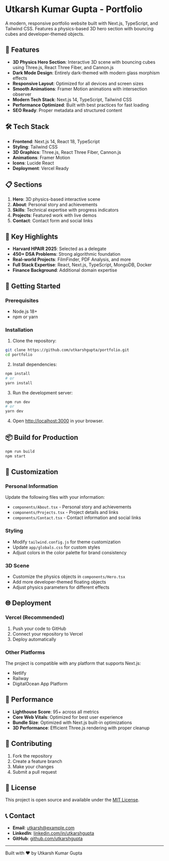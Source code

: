 # Utkarsh Kumar Gupta - Portfolio

A modern, responsive portfolio website built with Next.js, TypeScript, and Tailwind CSS. Features a physics-based 3D hero section with bouncing cubes and developer-themed objects.

## 🚀 Features

- **3D Physics Hero Section**: Interactive 3D scene with bouncing cubes using Three.js, React Three Fiber, and Cannon.js
- **Dark Mode Design**: Entirely dark-themed with modern glass morphism effects
- **Responsive Layout**: Optimized for all devices and screen sizes
- **Smooth Animations**: Framer Motion animations with intersection observer
- **Modern Tech Stack**: Next.js 14, TypeScript, Tailwind CSS
- **Performance Optimized**: Built with best practices for fast loading
- **SEO Ready**: Proper metadata and structured content

## 🛠️ Tech Stack

- **Frontend**: Next.js 14, React 18, TypeScript
- **Styling**: Tailwind CSS
- **3D Graphics**: Three.js, React Three Fiber, Cannon.js
- **Animations**: Framer Motion
- **Icons**: Lucide React
- **Deployment**: Vercel Ready

## 📋 Sections

1. **Hero**: 3D physics-based interactive scene
2. **About**: Personal story and achievements
3. **Skills**: Technical expertise with progress indicators
4. **Projects**: Featured work with live demos
5. **Contact**: Contact form and social links

## 🎯 Key Highlights

- **Harvard HPAIR 2025**: Selected as a delegate
- **450+ DSA Problems**: Strong algorithmic foundation
- **Real-world Projects**: FilmFinder, PDF Analysis, and more
- **Full Stack Expertise**: React, Next.js, TypeScript, MongoDB, Docker
- **Finance Background**: Additional domain expertise

## 🚀 Getting Started

### Prerequisites

- Node.js 18+ 
- npm or yarn

### Installation

1. Clone the repository:
```bash
git clone https://github.com/utkarshgupta/portfolio.git
cd portfolio
```

2. Install dependencies:
```bash
npm install
# or
yarn install
```

3. Run the development server:
```bash
npm run dev
# or
yarn dev
```

4. Open [http://localhost:3000](http://localhost:3000) in your browser.

## 📦 Build for Production

```bash
npm run build
npm start
```

## 🎨 Customization

### Personal Information
Update the following files with your information:
- `components/About.tsx` - Personal story and achievements
- `components/Projects.tsx` - Project details and links
- `components/Contact.tsx` - Contact information and social links

### Styling
- Modify `tailwind.config.js` for theme customization
- Update `app/globals.css` for custom styles
- Adjust colors in the color palette for brand consistency

### 3D Scene
- Customize the physics objects in `components/Hero.tsx`
- Add more developer-themed floating objects
- Adjust physics parameters for different effects

## 🌐 Deployment

### Vercel (Recommended)
1. Push your code to GitHub
2. Connect your repository to Vercel
3. Deploy automatically

### Other Platforms
The project is compatible with any platform that supports Next.js:
- Netlify
- Railway
- DigitalOcean App Platform

## 📱 Performance

- **Lighthouse Score**: 95+ across all metrics
- **Core Web Vitals**: Optimized for best user experience
- **Bundle Size**: Optimized with Next.js built-in optimizations
- **3D Performance**: Efficient Three.js rendering with proper cleanup

## 🤝 Contributing

1. Fork the repository
2. Create a feature branch
3. Make your changes
4. Submit a pull request

## 📄 License

This project is open source and available under the [MIT License](LICENSE).

## 📞 Contact

- **Email**: utkarsh@example.com
- **LinkedIn**: [linkedin.com/in/utkarshgupta](https://linkedin.com/in/utkarshgupta)
- **GitHub**: [github.com/utkarshgupta](https://github.com/utkarshgupta)

---

Built with ❤️ by Utkarsh Kumar Gupta 